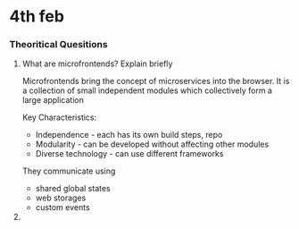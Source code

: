 # 4th feb

### Theoritical Quesitions

1. What are microfrontends? Explain briefly

   Microfrontends bring the concept of microservices into the browser. It is a collection of small independent modules which collectively form a large application

   Key Characteristics:

   - Independence - each has its own build steps, repo
   - Modularity - can be developed without affecting other modules
   - Diverse technology - can use different frameworks

   They communicate using

   - shared global states
   - web storages
   - custom events

2.
